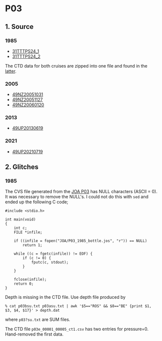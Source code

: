 # P03
## 1. Source
### 1985
+ [31TTTPS24_1](https://cchdo.ucsd.edu/cruise/31TTTPS24_1)
+ [31TTTPS24_2](https://cchdo.ucsd.edu/cruise/31TTTPS24_2)

The CTD data for both cruises are zipped into one file and found
in the [latter](https://cchdo.ucsd.edu/data/10639/p03_ct1.zip).

### 2005
+ [49NZ20051031](https://cchdo.ucsd.edu/cruise/49NZ20051031)
+ [49NZ20051127](https://cchdo.ucsd.edu/cruise/49NZ20051127)
+ [49NZ20060120](https://cchdo.ucsd.edu/cruise/49NZ20060120)

### 2013
+ [49UP20130619](https://cchdo.ucsd.edu/cruise/49UP20130619)

### 2021
+ [49UP20210719](https://cchdo.ucsd.edu/cruise/49UP20210719)

## 2. Glitches

### 1985

The CVS file generated from the [JOA P03](http://joa.ucsd.edu/data_files/best/Pacific_sections/P03_1985/P03_1985_bottle.joa) has NULL characters (ASCII = 0).
It was necessary to remove the NULL's. I could not do this with `sed` and ended up
the following C code;
```
#include <stdio.h>

int main(void)
{
    int c;
    FILE *infile;

    if ((infile = fopen("JOA/P03_1985_bottle.jos", "r")) == NULL)
        return 1;

    while ((c = fgetc(infile)) != EOF) {
        if (c != 0) {
            fputc(c, stdout);
        }
    }

    fclose(infile);
    return 0;
}
```

Depth is missing in the CTD file. Use depth file produced by
```
% cat p03bsu.txt p03asu.txt | awk '$5=="ROS" && $8=="BE" {print $1, $3, $4, $17}' > depth.dat
```
where `p03?su.txt` are SUM files.

The CTD file `p03e_00001_00005_ct1.csv` has two entries for pressure=0.
Hand-removed the first data.
